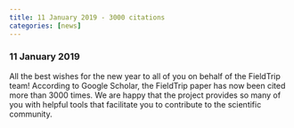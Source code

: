 ```yaml
---
title: 11 January 2019 - 3000 citations
categories: [news]
---
```


### 11 January 2019

All the best wishes for the new year to all of you on behalf of the FieldTrip team! According to Google Scholar, the FieldTrip paper has now been cited more than 3000 times. We are happy that the project provides so many of you with helpful tools that facilitate you to contribute to the scientific community.

